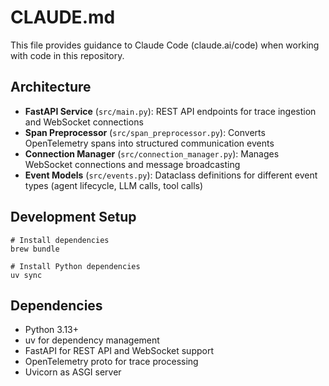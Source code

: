 # CLAUDE.md

This file provides guidance to Claude Code (claude.ai/code) when working with code in this repository.

## Architecture

- **FastAPI Service** (`src/main.py`): REST API endpoints for trace ingestion and WebSocket connections
- **Span Preprocessor** (`src/span_preprocessor.py`): Converts OpenTelemetry spans into structured communication events
- **Connection Manager** (`src/connection_manager.py`): Manages WebSocket connections and message broadcasting
- **Event Models** (`src/events.py`): Dataclass definitions for different event types (agent lifecycle, LLM calls, tool calls)

## Development Setup

```shell
# Install dependencies
brew bundle

# Install Python dependencies
uv sync
```

## Dependencies

- Python 3.13+
- uv for dependency management
- FastAPI for REST API and WebSocket support
- OpenTelemetry proto for trace processing
- Uvicorn as ASGI server
